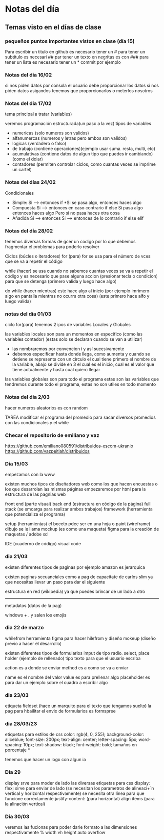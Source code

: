 # Notas del día
## Temas visto en el días de clase
### pequeños puntos importantes vistos en clase (día 15) 
Para escribir un titulo en github es necesario tener un #
para tener un subtitulo es necesari ##
par tener un texto en negritas es con ###
para tener un lista es necesario tener un * commit por ejemplo


### Notas del dia 16/02
si nos piden datos por consola el usuario debe proporcionar los datos
si nos piden datos asigandos tenemos que proporcionarlos o meterlos nosotros

### Notas del dia 17/02
tema principal a tratar (variables)

veremos programación estructurada(un paso a la vez)
tipos de variables
* numericas (solo numeros son validos)
* alfanumercas (numeros y letras pero ambos son validos)
* logicas (verdadero o falso)
* de trabajo (contiene operaciones)(ejemplo usar suma. resta, multi, etc)
* acumulativas (contiene datos de algun tipo que puedes ir cambiando) (como el dolar)
* contadores (permiten controlar ciclos, como cuantas veces se imprime un cartel)

### Notas del días 24/02
Condicionales
* Simple: Si --> entonces if *Si se pasa algo, entonces haces algo
* Compuesta Si --> entonces en caso contrario if else Si pasa algo entonces haces algo Pero si no pasa haces otra cosa
* Añadida Si --> entonces Si --> entonces de lo contrario if else elif

### Notas del día 28/02
tenemos diversas formas de gcer un codigo por lo que debemos fragmentar el problemas para poderlo resolver

Ciclos (búcles o iteradores)
for (para)
  for se usa para el  número de vces que se va a repetir el código 

while (hacer)
  se usa cuando no sabemos cuantas veces se va a repetir el código y es necesario que pase alguna accion (presionar tecla o condicion) para que se detenga
  (primero valida y luego hace algo)
  
do while (hacer mientras)
  este hace algo al inicio (por ejemplo imrimero algo en pantalla mientras no ocurra otra cosa)
  (este primero hace alfo y luego valida)
   
### notas del día 01/03
ciclo for(para)
tenemos 2 ipos de variables 
Locales y Globales

las variables locales son para un momentos en especifico (como las variables contador)
(estas solo se declaran cuando se van a utilizar)
* las nombraremos por convencion i y así sucesivamente
* debemos especificar hasta donde llega, como aumenta y cuando se detiene
se representa con un circulo el cual tiene primero el nombre de la variable, abajo se divide en 3 el cual es el inicio, cual es el valor que tiene actualmente y 
hasta cual quiero llegar



las variables globales son para todo el programa 
estas son las variables que tendremos durante todo el programa, estas no son utiles en todo momento 

### Notas del dia 2/03
hacer numeros aleatorios es con random

TAREA
modificar el programa del promedio para sacar diversos promedios
con las condicionales y el while
  
### Checar el repositorio de emiliano y vaz 
https://github.com/emiliano080591/distribuidos-escom-ukranio
https://github.com/vazpeitiah/distribuidos


### Día 15/03
empezamos con la www

existen muchos tipos de diseñadores web como los que hacen encuestas o los que desarrolan las mismas páginas 
empezaremos por html para la estructura de las pagnias web

front end (parte visual)
back end (estructura en código de la página)
full stack (se emcarga para realizar ambos trabajos)
framework (herramienta que potencializa el programa)



setup (herramientas)
el boceto pdee ser en una hoja o paint (wireframe)
dibujo se le llama mockup (es como una maqueta)
figma para la creación de maquetas / adobe xd

IDE (cuaderno de código) visual code



### dia 21/03
existen diferentes tipos de paginas
por ejemplo amazon es jerarquica 

existen paginas secuanciales 
como a pag de capacitate de carlos slim
ya que necesitas llevar un paso para dar el siguiente 

estructura en red
(wikipedia) ya que puedes brincar de un lado a otro 


---
metadatos (datos de la pag)

windows + . y salen los emojis


### dia 22 de marzo
whilefrom
herramienta figma para hacer hilefrom y diseño
mokeup (diseño previo a hacer el desarrollo)

existen diferentes tipos de formularios 
imput de tipo radio. select, 
place holder (ejemplo de rellenado)
tipo texto para que el usuario escriba

action es a donde se enviar
method es a como se va a enviar

name es el nombre del valor
value es para prellenar algo
placeholder es para dar un ejemplo sobre el cuadro a escribir algo



### dia 23/03
etiqueta fieldset (hace un marquito para el texto que tengamos suelto)
la pag para hbailitar el envio de formularios es formspree

### dia 28/03/23
etiquetas para estilos de css
color: rgb(4, 0, 255);
    background-color: aliceblue;
    font-size: 200px;
    text-align: center;
    letter-spacing: 5px;
    word-spacing: 10px;
    text-shadow: black;
    font-weight: bold;
tamaños en porcentaje *

tenemos que hacer un logo con algun ia 

### Día 29
display srve para moder de lado las diversas etiquetas para css
display: flex; sirve para enviar de lado (se necesitan los parametros de alineaci+´n vertical y horizontal respectivamente)
se necesita otra línea para que funcione correctamente
justify-content: (para horizontal)
align items (para la alinación vertical)

### Día 30/03
veremos las fucionas para poder darle formato a las dimensiones respectivamente
%     width 
vh    height
auto  overflow




